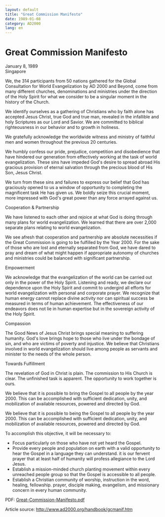 ```yaml
---
layout: default
title: "Great Commission Manifesto"
date: 1989-01-08
category: AD2000
lang: en
---
```

<h1>Great Commission Manifesto</h1>
<p>January 8, 1989<br>
Singapore</p>
<p>We, the 314 participants from 50 nations gathered for the Global Consultation for World Evangelization by AD 2000 and Beyond, come from many different churches, denominations and ministries under the direction of the Holy Spirit for what we consider to be a singular moment in the history of the Church.</p>

<p>We identify ourselves as a gathering of Christians who by faith alone has accepted Jesus Christ, true God and true man, revealed in the infallible and holy Scriptures as our Lord and Savior. We are committed to biblical righteousness in our behavior and to growth in holiness.</p>

<p>We gratefully acknowledge the worldwide witness and ministry of faithful men and women throughout the previous 20 centuries.</p>

<p>We humbly confess our pride, prejudice, competition and disobedience that have hindered our generation from effectively working at the task of world evangelization. These sins have impeded God's desire to spread abroad His gracious provision of eternal salvation through the precious blood of His Son, Jesus Christ.</p>

<p>We turn from these sins and failures to express our belief that God has graciously opened to us a window of opportunity to completing the magnificent task He has given us. We boldly seize this crucial moment, more impressed with God's great power than any force arrayed against us.</p>

<p>Cooperation & Partnership</p>

<p>We have listened to each other and rejoice at what God is doing through many plans for world evangelization. We learned that there are over 2,000 separate plans relating to world evangelization.</p>

<p>We see afresh that cooperation and partnership are absolute necessities if the Great Commission is going to be fulfilled by the Year 2000. For the sake of those who are lost and eternally separated from God, we have dared to pray and dream of what might happen if appropriate autonomy of churches and ministries could be balanced with significant partnership.</p>

<p>Empowerment</p>

<p>We acknowledge that the evangelization of the world can be carried out only in the power of the Holy Spirit. Listening and ready, we declare our dependence upon the Holy Spirit and commit to undergird all efforts for world evangelization with personal and corporate prayer. We recognize that human energy cannot replace divine activity nor can spiritual success be measured in terms of human achievement. The effectiveness of our endeavors does not lie in human expertise but in the sovereign activity of the Holy Spirit.</p>

<p>Compassion</p>

<p>The Good News of Jesus Christ brings special meaning to suffering humanity. God's love brings hope to those who live under the bondage of sin, and who are victims of poverty and injustice. We believe that Christians involved in world evangelization should live among people as servants and minister to the needs of the whole person.</p>

<p>Towards Fulfillment</p>

<p>The revelation of God in Christ is plain. The commission to His Church is clear. The unfinished task is apparent. The opportunity to work together is ours.</p>

<p>We believe that it is possible to bring the Gospel to all people by the year 2000. This can be accomplished with sufficient dedication, unity, and mobilization of available resources, powered and directed by God.</p>

<p>We believe that it is possible to being the Gospel to all people by the year 2000. This can be accomplished with sufficient dedication, unity, and mobilization of available resources, powered and directed by God.</p>

<p>To accomplish this objective, it will be necessary to:</p>

<ul>
  <li>Focus particularly on those who have not yet heard the Gospel.</li>
  <li>Provide every people and population on earth with a valid opportunity to hear the Gospel in a language they can understand. it is our fervent prayer that at least half of humanity will profess allegiance to the Lord Jesus.</li>
  <li>Establish a mission-minded church planting movement within every unreached people group so that the Gospel is accessible to all people.</li>
  <li>Establish a Christian community of worship, instruction in the word, healing, fellowship. prayer, disciple making, evangelism, and missionary concern in every human community.</li>
</ul>

<p>PDF: <a href="/assets/pdf/1989/01/08/Great-Commission-Manifesto.pdf">Great-Commission-Manifesto.pdf</a></p>
<p>Article source: <a href="http://www.ad2000.org/handbook/gcmanif.htm">http://www.ad2000.org/handbook/gcmanif.htm</a></p>
